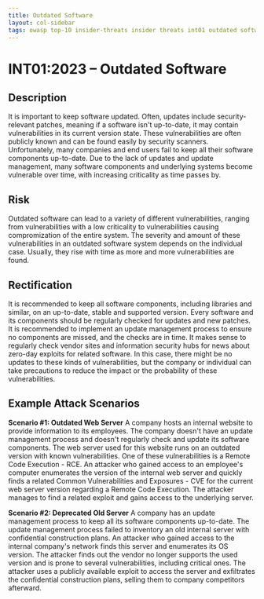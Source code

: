 ```yaml
---
title: Outdated Software
layout: col-sidebar
tags: owasp top-10 insider-threats insider threats int01 outdated software
---
```


# INT01:2023 – Outdated Software

## Description
It is important to keep software updated.
Often, updates include security-relevant patches, meaning if a software isn't up-to-date, it may contain vulnerabilities in its current version state.
These vulnerabilities are often publicly known and can be found easily by security scanners.
Unfortunately, many companies and end users fail to keep all their software components up-to-date.
Due to the lack of updates and update management, many software components and underlying systems become vulnerable over time, with increasing criticality as time passes by.

## Risk
Outdated software can lead to a variety of different vulnerabilities, ranging from vulnerabilities with a low criticality to vulnerabilities causing compromization of the entire system.
The severity and amount of these vulnerabilities in an outdated software system depends on the individual case.
Usually, they rise with time as more and more vulnerabilities are found.

## Rectification
It is recommended to keep all software components, including libraries and similar, on an up-to-date, stable and supported version.
Every software and its components should be regularly checked for updates and new patches.
It is recommended to implement an update management process to ensure no components are missed, and the checks are in time.
It makes sense to regularly check vendor sites and information security hubs for news about zero-day exploits for related software.
In this case, there might be no updates to these kinds of vulnerabilities, but the company or individual can take precautions to reduce the impact or the probability of these vulnerabilities.

## Example Attack Scenarios
**Scenario #1: Outdated Web Server**
A company hosts an internal website to provide information to its employees.
The company doesn't have an update management process and doesn't regularly check and update its software components.
The web server used for this website runs on an outdated version with known vulnerabilities. One of these vulnerabilities is a Remote Code Execution - RCE.
An attacker who gained access to an employee's computer enumerates the version of the internal web server and quickly finds a related Common Vulnerabilities and Exposures - CVE for the current web server version regarding a 
Remote Code Execution.
The attacker manages to find a related exploit and gains access to the underlying server.

**Scenario #2: Deprecated Old Server**
A company has an update management process to keep all its software components up-to-date.
The update management process failed to inventory an old internal server with confidential construction plans.
An attacker who gained access to the internal company's network finds this server and enumerates its OS version.
The attacker finds out the vendor no longer supports the used version and is prone to several vulnerabilities, including critical ones.
The attacker uses a publicly available exploit to access the server and exfiltrates the confidential construction plans, selling them to company competitors afterward.
